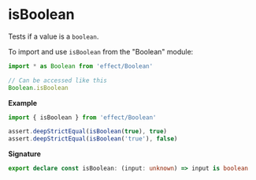 # isBoolean

Tests if a value is a `boolean`.

To import and use `isBoolean` from the "Boolean" module:

```ts
import * as Boolean from 'effect/Boolean'

// Can be accessed like this
Boolean.isBoolean
```

**Example**

```ts
import { isBoolean } from 'effect/Boolean'

assert.deepStrictEqual(isBoolean(true), true)
assert.deepStrictEqual(isBoolean('true'), false)
```

**Signature**

```ts
export declare const isBoolean: (input: unknown) => input is boolean
```
